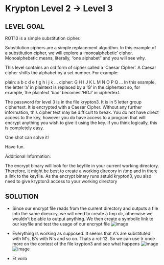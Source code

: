 # Krypton Level 2 → Level 3
 
## LEVEL GOAL

ROT13 is a simple substitution cipher.

Substitution ciphers are a simple replacement algorithm. In this example of a substitution cipher, we will explore a ‘monoalphebetic’ cipher. Monoalphebetic means, literally, “one alphabet” and you will see why.

This level contains an old form of cipher called a ‘Caesar Cipher’. A Caesar cipher shifts the alphabet by a set number. For example:

plain:  a b c d e f g h i j k ...
cipher: G H I J K L M N O P Q ...
In this example, the letter ‘a’ in plaintext is replaced by a ‘G’ in the ciphertext so, for example, the plaintext ‘bad’ becomes ‘HGJ’ in ciphertext.

The password for level 3 is in the file krypton3. It is in 5 letter group ciphertext. It is encrypted with a Caesar Cipher. Without any further information, this cipher text may be difficult to break. You do not have direct access to the key, however you do have access to a program that will encrypt anything you wish to give it using the key. If you think logically, this is completely easy.

One shot can solve it!

Have fun.

Additional Information:

The encrypt binary will look for the keyfile in your current working directory. Therefore, it might be best to create a working direcory in /tmp and in there a link to the keyfile. As the encrypt binary runs setuid krypton3, you also need to give krypton3 access to your working directory

## SOLUTION

- Since our encrypt file reads from the current directory and outputs a file into the same direcory, we will need to create a tmp dir, otherwise we wouldn't be able to output anything. We then create a symbolic link to our keyfile and test the usage of our encrypt file
  ![image](https://user-images.githubusercontent.com/44790709/202849759-7fbeab41-6c67-4840-9b25-701ad0776951.png)

- Everything is working as supposed. It seems that A's are substituted with M's, B's with N's and so on. Thats a rot-12. So we can use tr once more on the contest of the file krypton3 and see what happens
 ![image](https://user-images.githubusercontent.com/44790709/202849954-958b7e09-c4de-4135-8e58-0933f2deb7fc.png) 
 ![image](https://user-images.githubusercontent.com/44790709/202853121-2b1997f9-a14c-4ead-a58e-6f0bbc378963.png)

- Et voilá

